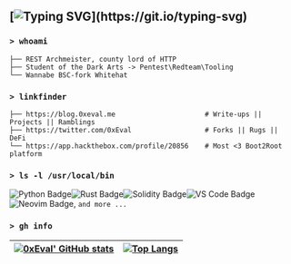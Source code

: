 ## [![Typing SVG](https://readme-typing-svg.herokuapp.com?font=Fira+Code&size=30&pause=1000&color=F70202&width=435&lines=Hello+there!)](https://git.io/typing-svg)

### `> whoami`

```
├── REST Archmeister, county lord of HTTP
├── Student of the Dark Arts -> Pentest\Redteam\Tooling
└── Wannabe BSC-fork Whitehat
```

### `> linkfinder`

```
├── https://blog.0xeval.me                      # Write-ups || Projects || Ramblings
├── https://twitter.com/0xEval                  # Forks || Rugs || DeFi
└── https://app.hackthebox.com/profile/20856    # Most <3 Boot2Root platform
```

### `> ls -l /usr/local/bin`
![Python Badge](https://img.shields.io/badge/Python-EFC656.svg?style=for-the-badge&logo=python&logoColor=black)![Rust Badge](https://img.shields.io/badge/rust-DD5527.svg?&style=for-the-badge&logo=rust&logoColor=white)![Solidity Badge](https://img.shields.io/badge/Solidity-1E1E1E?style=for-the-badge&logo=solidity&logoColor=white)![VS Code Badge](https://img.shields.io/badge/VSCode-5CA4E6?style=for-the-badge&logo=visual-studio-code&logoColor=white)![Neovim Badge](https://img.shields.io/badge/neovim-%2357A143.svg?&style=for-the-badge&logo=neovim&logoColor=white), `and more ...`

### `> gh info`

[![0xEval' GitHub stats](https://github-readme-stats.vercel.app/api?username=0xeval&show_icons=true&theme=dark&text_color=fff&border_color=79ff97&hide_title=true)](https://github.com/0xeval) | [![Top Langs](https://github-readme-stats.vercel.app/api/top-langs/?username=0xeval&theme=dark&text_color=fff&border_color=79ff97&layout=compact)](https://github.com/0xeval) 
| ----------- | ------------ |

